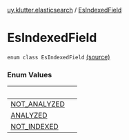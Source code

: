 [uy.klutter.elasticsearch](../index.md) / [EsIndexedField](.)


# EsIndexedField
<code>enum class EsIndexedField</code> [(source)](https://github.com/kohesive/klutter/blob/master/elasticsearch-jdk7/src/main/kotlin/uy/klutter/elasticsearch/Mappings.kt#L18)<br/>


### Enum Values

|&nbsp;|&nbsp;|
|---|---|
| [NOT_ANALYZED](-n-o-t_-a-n-a-l-y-z-e-d.md) |  |
| [ANALYZED](-a-n-a-l-y-z-e-d.md) |  |
| [NOT_INDEXED](-n-o-t_-i-n-d-e-x-e-d.md) |  |
